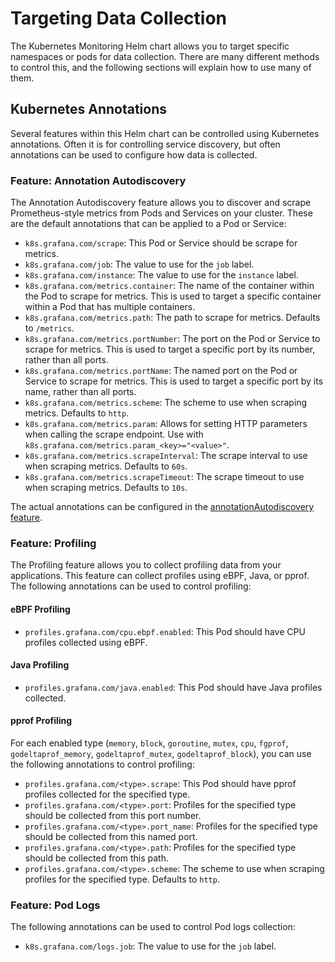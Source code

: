 # Targeting Data Collection

The Kubernetes Monitoring Helm chart allows you to target specific namespaces or pods for data collection. There are
many different methods to control this, and the following sections will explain how to use many of them.

## Kubernetes Annotations

Several features within this Helm chart can be controlled using Kubernetes annotations. Often it is for controlling
service discovery, but often annotations can be used to configure how data is collected.

### Feature: Annotation Autodiscovery

The Annotation Autodiscovery feature allows you to discover and scrape Prometheus-style metrics from Pods and Services
on your cluster. These are the default annotations that can be applied to a Pod or Service:

*   `k8s.grafana.com/scrape`: This Pod or Service should be scrape for metrics.
*   `k8s.grafana.com/job`: The value to use for the `job` label.
*   `k8s.grafana.com/instance`: The value to use for the `instance` label.
*   `k8s.grafana.com/metrics.container`: The name of the container within the Pod to scrape for metrics. This is used to target a specific container within a Pod that has multiple containers.
*   `k8s.grafana.com/metrics.path`: The path to scrape for metrics. Defaults to `/metrics`.
*   `k8s.grafana.com/metrics.portNumber`: The port on the Pod or Service to scrape for metrics. This is used to target a specific port by its number, rather than all ports.
*   `k8s.grafana.com/metrics.portName`: The named port on the Pod or Service to scrape for metrics. This is used to target a specific port by its name, rather than all ports.
*   `k8s.grafana.com/metrics.scheme`: The scheme to use when scraping metrics. Defaults to `http`.
*   `k8s.grafana.com/metrics.param`: Allows for setting HTTP parameters when calling the scrape endpoint. Use with `k8s.grafana.com/metrics.param_<key>="<value>"`.
*   `k8s.grafana.com/metrics.scrapeInterval`: The scrape interval to use when scraping metrics. Defaults to `60s`.
*   `k8s.grafana.com/metrics.scrapeTimeout`: The scrape timeout to use when scraping metrics. Defaults to `10s`.

The actual annotations can be configured in the [annotationAutodiscovery feature](https://github.com/grafana/k8s-monitoring-helm/tree/main/charts/k8s-monitoring/charts/feature-annotation-autodiscovery).

### Feature: Profiling

The Profiling feature allows you to collect profiling data from your applications. This feature can collect profiles
using eBPF, Java, or pprof. The following annotations can be used to control profiling:

#### eBPF Profiling

*   `profiles.grafana.com/cpu.ebpf.enabled`: This Pod should have CPU profiles collected using eBPF.

#### Java Profiling

*   `profiles.grafana.com/java.enabled`: This Pod should have Java profiles collected.

#### pprof Profiling

For each enabled type (`memory`, `block`, `goroutine`, `mutex`, `cpu`, `fgprof`, `godeltaprof_memory`,
`godeltaprof_mutex`, `godeltaprof_block`), you can use the following annotations to control profiling:

*   `profiles.grafana.com/<type>.scrape`: This Pod should have pprof profiles collected for the specified type.
*   `profiles.grafana.com/<type>.port`: Profiles for the specified type should be collected from this port number.
*   `profiles.grafana.com/<type>.port_name`: Profiles for the specified type should be collected from this named port.
*   `profiles.grafana.com/<type>.path`: Profiles for the specified type should be collected from this path.
*   `profiles.grafana.com/<type>.scheme`: The scheme to use when scraping profiles for the specified type. Defaults to `http`.

### Feature: Pod Logs

The following annotations can be used to control Pod logs collection:

*   `k8s.grafana.com/logs.job`: The value to use for the `job` label.
